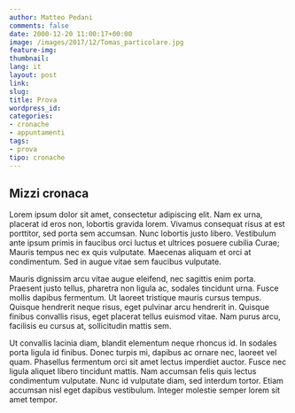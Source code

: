 ```yaml
---
author: Matteo Pedani
comments: false
date: 2000-12-20 11:00:17+00:00
image: /images/2017/12/Tomas_particolare.jpg
feature-img: 
thumbnail: 
lang: it
layout: post
link: 
slug: 
title: Prova
wordpress_id: 
categories:
- cronache
- appuntamenti
tags:
- prova
tipo: cronache
---
```

 
## Mizzi cronaca

 Lorem ipsum dolor sit amet, consectetur adipiscing elit. Nam ex urna, placerat id eros non, lobortis gravida lorem. Vivamus consequat risus at est porttitor, sed porta sem accumsan. Nunc lobortis justo libero. Vestibulum ante ipsum primis in faucibus orci luctus et ultrices posuere cubilia Curae; Mauris tempus nec ex quis vulputate. Maecenas aliquam et orci at condimentum. Sed in augue vitae sem faucibus vulputate.

Mauris dignissim arcu vitae augue eleifend, nec sagittis enim porta. Praesent justo tellus, pharetra non ligula ac, sodales tincidunt urna. Fusce mollis dapibus fermentum. Ut laoreet tristique mauris cursus tempus. Quisque hendrerit neque risus, eget pulvinar arcu hendrerit in. Quisque finibus convallis risus, eget placerat tellus euismod vitae. Nam purus arcu, facilisis eu cursus at, sollicitudin mattis sem.

Ut convallis lacinia diam, blandit elementum neque rhoncus id. In sodales porta ligula id finibus. Donec turpis mi, dapibus ac ornare nec, laoreet vel quam. Phasellus fermentum orci sit amet lectus imperdiet auctor. Fusce nec ligula aliquet libero tincidunt mattis. Nam accumsan felis quis lectus condimentum vulputate. Nunc id vulputate diam, sed interdum tortor. Etiam accumsan nisl eget dapibus vestibulum. Integer molestie semper lorem sit amet tempor.

